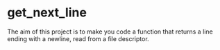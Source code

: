 # get_next_line 
The aim of this project is to make you code a function that returns a line ending with a newline, read from a file descriptor.
